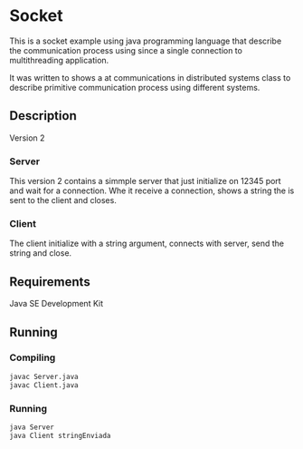 # Socket
This is a socket example using java programming language that describe the communication process using since a single connection to multithreading application.

It was written to shows a at communications in distributed systems class to describe primitive communication process using different systems.

## Description
Version 2

### Server
This version 2 contains a simmple server that just initialize on 12345 port and wait for a connection. Whe it receive a connection, shows a string the is sent to the client and closes.

### Client
The client initialize with a string argument, connects with server, send the string and close.

## Requirements
Java SE Development Kit

## Running
### Compiling
```sh
javac Server.java
javac Client.java
```

### Running
```sh
java Server
java Client stringEnviada
```